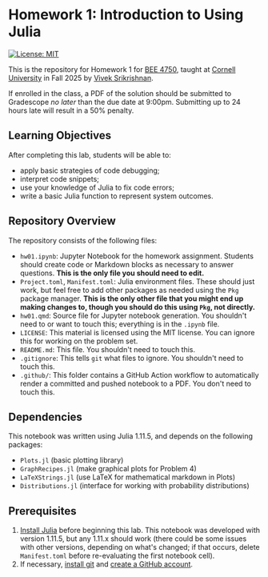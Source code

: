 # Homework 1: Introduction to Using Julia

[![License: MIT](https://img.shields.io/badge/License-MIT-yellow.svg)](https://opensource.org/licenses/MIT)

This is the repository for Homework 1 for [BEE 4750](https://viveks.me/environmental-data-analysis), taught at [Cornell University](https://cornell.edu) in Fall 2025 by [Vivek Srikrishnan](https://viveks.me).

If enrolled in the class, a PDF of the solution should be submitted to Gradescope *no later* than the due date at 9:00pm. Submitting up to 24 hours late will result in a 50% penalty.

## Learning Objectives

After completing this lab, students will be able to:

- apply basic strategies of code debugging;
- interpret code snippets;
- use your knowledge of Julia to fix code errors;
- write a basic Julia function to represent system outcomes.

## Repository Overview

The repository consists of the following files:

- `hw01.ipynb`: Jupyter Notebook for the homework assignment. Students should create code or Markdown blocks as necessary to answer questions. **This is the only file you should need to edit.**
- `Project.toml`, `Manifest.toml`: Julia environment files. These should just work, but feel free to add other packages as needed using the `Pkg` package manager. **This is the only other file that you might end up making changes to, though you should do this using `Pkg`, not directly.**
- `hw01.qmd`: Source file for Jupyter notebook generation. You shouldn't need to or want to touch this; everything is in the `.ipynb` file.
- `LICENSE`: This material is licensed using the MIT license. You can ignore this for working on the problem set.
- `README.md`: This file. You shouldn't need to touch this.
- `.gitignore`: This tells `git` what files to ignore. You shouldn't need to touch this.
- `.github/`: This folder contains a GitHub Action workflow to automatically render a committed and pushed notebook to a PDF. You don't need to touch this.

## Dependencies

This notebook was written using Julia 1.11.5, and depends on the following packages:

- `Plots.jl` (basic plotting library)
- `GraphRecipes.jl` (make graphical plots for Problem 4)
- `LaTeXStrings.jl` (use LaTeX for mathematical markdown in Plots)
- `Distributions.jl` (interface for working with probability distributions)

## Prerequisites

1. [Install Julia](https://julialang.org/downloads/) before beginning this lab. This notebook was developed with version 1.11.5, but any 1.11.x should work (there could be some issues with other versions, depending on what's changed; if that occurs, delete `Manifest.toml` before re-evaluating the first notebook cell). 
2. If necessary, [install git](https://happygitwithr.com/install-git.html) and [create a GitHub account](https://github.com). 